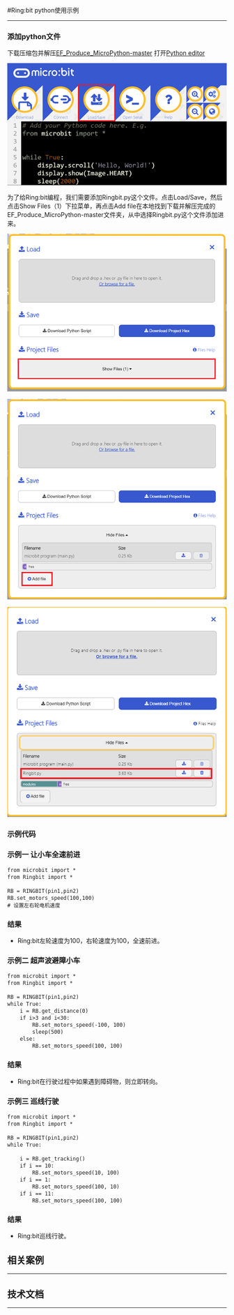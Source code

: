#Ring:bit python使用示例



---


### 添加python文件
下载压缩包并解压[EF_Produce_MicroPython-master](https://github.com/lionyhw/EF_Produce_MicroPython/archive/master.zip)
打开[Python editor](https://python.microbit.org/v/2.0)

![](./images/TPbot-py-01.png)

为了给Ring:bit编程，我们需要添加Ringbit.py这个文件。点击Load/Save，然后点击Show Files（1）下拉菜单，再点击Add file在本地找到下载并解压完成的EF_Produce_MicroPython-master文件夹，从中选择Ringbit.py这个文件添加进来。

![](./images/TPbot-py-02.png)

![](./images/TPbot-py-03.png)

![](./images/TPbot-py-04.png)

### 示例代码
### 示例一     让小车全速前进
```
from microbit import *
from Ringbit import *

RB = RINGBIT(pin1,pin2)
RB.set_motors_speed(100,100)
# 设置左右轮电机速度

```
### 结果
- Ring:bit左轮速度为100，右轮速度为100，全速前进。



### 示例二    超声波避障小车
```
from microbit import *
from Ringbit import *

RB = RINGBIT(pin1,pin2)
while True:
    i = RB.get_distance(0)
    if i>3 and i<30:
        RB.set_motors_speed(-100, 100)
        sleep(500)
    else:
        RB.set_motors_speed(100, 100)
```
### 结果
- Ring:bit在行驶过程中如果遇到障碍物，则立即转向。

### 示例三    巡线行驶
```
from microbit import *
from Ringbit import *

RB = RINGBIT(pin1,pin2)
while True:
    
    i = RB.get_tracking()
    if i == 10:
        RB.set_motors_speed(10, 100)
    if i == 1:
        RB.set_motors_speed(100, 10)   
    if i == 11:
        RB.set_motors_speed(100, 100) 
```
### 结果
- Ring:bit巡线行驶。

## 相关案例
---

## 技术文档
---
